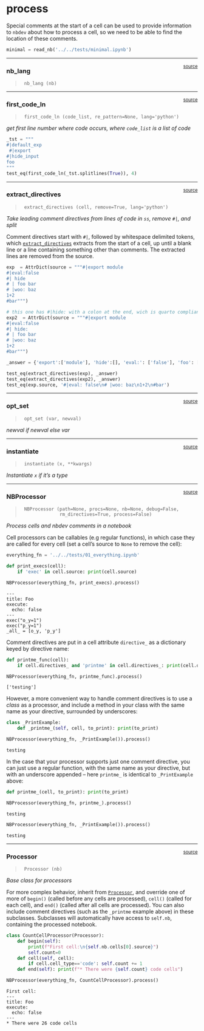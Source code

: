 # process


<!-- WARNING: THIS FILE WAS AUTOGENERATED! DO NOT EDIT! -->

Special comments at the start of a cell can be used to provide
information to `nbdev` about how to process a cell, so we need to be
able to find the location of these comments.

``` python
minimal = read_nb('../../tests/minimal.ipynb')
```

------------------------------------------------------------------------

<a
href="https://github.com/fastai/nbdev/blob/master/nbdev/process.py#L29"
target="_blank" style="float:right; font-size:smaller">source</a>

### nb_lang

>      nb_lang (nb)

------------------------------------------------------------------------

<a
href="https://github.com/fastai/nbdev/blob/master/nbdev/process.py#L54"
target="_blank" style="float:right; font-size:smaller">source</a>

### first_code_ln

>      first_code_ln (code_list, re_pattern=None, lang='python')

*get first line number where code occurs, where `code_list` is a list of
code*

``` python
_tst = """ 
#|default_exp
 #|export
#|hide_input
foo
"""
test_eq(first_code_ln(_tst.splitlines(True)), 4)
```

------------------------------------------------------------------------

<a
href="https://github.com/fastai/nbdev/blob/master/nbdev/process.py#L67"
target="_blank" style="float:right; font-size:smaller">source</a>

### extract_directives

>      extract_directives (cell, remove=True, lang='python')

*Take leading comment directives from lines of code in `ss`, remove
`#|`, and split*

Comment directives start with `#|`, followed by whitespace delimited
tokens, which
[`extract_directives`](https://nbdev.fast.ai/api/process.html#extract_directives)
extracts from the start of a cell, up until a blank line or a line
containing something other than comments. The extracted lines are
removed from the source.

``` python
exp  = AttrDict(source = """#|export module
#|eval:false
#| hide
# | foo bar
# |woo: baz
1+2
#bar""")

# this one has #|hide: with a colon at the end, wich is quarto compliant
exp2  = AttrDict(source = """#|export module
#|eval:false
#| hide:
# | foo bar
# |woo: baz
1+2
#bar""")

_answer = {'export':['module'], 'hide':[], 'eval:': ['false'], 'foo': ['bar'], 'woo:': ['baz']}

test_eq(extract_directives(exp), _answer)
test_eq(extract_directives(exp2), _answer)
test_eq(exp.source, '#|eval: false\n# |woo: baz\n1+2\n#bar')
```

------------------------------------------------------------------------

<a
href="https://github.com/fastai/nbdev/blob/master/nbdev/process.py#L77"
target="_blank" style="float:right; font-size:smaller">source</a>

### opt_set

>      opt_set (var, newval)

*newval if newval else var*

------------------------------------------------------------------------

<a
href="https://github.com/fastai/nbdev/blob/master/nbdev/process.py#L82"
target="_blank" style="float:right; font-size:smaller">source</a>

### instantiate

>      instantiate (x, **kwargs)

*Instantiate `x` if it’s a type*

------------------------------------------------------------------------

<a
href="https://github.com/fastai/nbdev/blob/master/nbdev/process.py#L92"
target="_blank" style="float:right; font-size:smaller">source</a>

### NBProcessor

>      NBProcessor (path=None, procs=None, nb=None, debug=False,
>                   rm_directives=True, process=False)

*Process cells and nbdev comments in a notebook*

Cell processors can be callables (e.g regular functions), in which case
they are called for every cell (set a cell’s source to `None` to remove
the cell):

``` python
everything_fn = '../../tests/01_everything.ipynb'

def print_execs(cell):
    if 'exec' in cell.source: print(cell.source)

NBProcessor(everything_fn, print_execs).process()
```

    ---
    title: Foo
    execute:
      echo: false
    ---
    exec("o_y=1")
    exec("p_y=1")
    _all_ = [o_y, 'p_y']

Comment directives are put in a cell attribute `directive_` as a
dictionary keyed by directive name:

``` python
def printme_func(cell):
    if cell.directives_ and 'printme' in cell.directives_: print(cell.directives_['printme'])

NBProcessor(everything_fn, printme_func).process()
```

    ['testing']

However, a more convenient way to handle comment directives is to use a
*class* as a processor, and include a method in your class with the same
name as your directive, surrounded by underscores:

``` python
class _PrintExample:
    def _printme_(self, cell, to_print): print(to_print)

NBProcessor(everything_fn, _PrintExample()).process()
```

    testing

In the case that your processor supports just one comment directive, you
can just use a regular function, with the same name as your directive,
but with an underscore appended – here `printme_` is identical to
`_PrintExample` above:

``` python
def printme_(cell, to_print): print(to_print)

NBProcessor(everything_fn, printme_).process()
```

    testing

``` python
NBProcessor(everything_fn, _PrintExample()).process()
```

    testing

------------------------------------------------------------------------

<a
href="https://github.com/fastai/nbdev/blob/master/nbdev/process.py#L132"
target="_blank" style="float:right; font-size:smaller">source</a>

### Processor

>      Processor (nb)

*Base class for processors*

For more complex behavior, inherit from
[`Processor`](https://nbdev.fast.ai/api/process.html#processor), and
override one of more of `begin()` (called before any cells are
processed), `cell()` (called for each cell), and `end()` (called after
all cells are processed). You can also include comment directives (such
as the `_printme` example above) in these subclasses. Subclasses will
automatically have access to `self.nb`, containing the processed
notebook.

``` python
class CountCellProcessor(Processor):
    def begin(self):
        print(f"First cell:\n{self.nb.cells[0].source}")
        self.count=0
    def cell(self, cell):
        if cell.cell_type=='code': self.count += 1
    def end(self): print(f"* There were {self.count} code cells")
```

``` python
NBProcessor(everything_fn, CountCellProcessor).process()
```

    First cell:
    ---
    title: Foo
    execute:
      echo: false
    ---
    * There were 26 code cells
